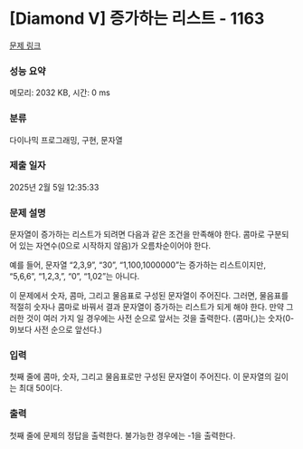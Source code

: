# [Diamond V] 증가하는 리스트 - 1163 

[문제 링크](https://www.acmicpc.net/problem/1163) 

### 성능 요약

메모리: 2032 KB, 시간: 0 ms

### 분류

다이나믹 프로그래밍, 구현, 문자열

### 제출 일자

2025년 2월 5일 12:35:33

### 문제 설명

<p>문자열이 증가하는 리스트가 되려면 다음과 같은 조건을 만족해야 한다. 콤마로 구분되어 있는 자연수(0으로 시작하지 않음)가 오름차순이어야 한다.</p>

<p>예를 들어, 문자열 “2,3,9”, “30”, “1,100,1000000”는 증가하는 리스트이지만, “5,6,6”, “1,2,3,”, “0”, “1,02”는 아니다.</p>

<p>이 문제에서 숫자, 콤마, 그리고 물음표로 구성된 문자열이 주어진다. 그러면, 물음표를 적절히 숫자나 콤마로 바꿔서 결과 문자열이 증가하는 리스트가 되게 해야 한다. 만약 그러한 것이 여러 가지 일 경우에는 사전 순으로 앞서는 것을 출력한다. (콤마(,)는 숫자(0-9)보다 사전 순으로 앞선다.)</p>

### 입력 

 <p>첫째 줄에 콤마, 숫자, 그리고 물음표로만 구성된 문자열이 주어진다. 이 문자열의 길이는 최대 50이다.</p>

### 출력 

 <p>첫째 줄에 문제의 정답을 출력한다. 불가능한 경우에는 -1을 출력한다.</p>

